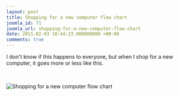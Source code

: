```yaml
---
layout: post
title: Shopping for a new computer flow chart
joomla_id: 71
joomla_url: shopping-for-a-new-computer-flow-chart
date: 2011-02-03 18:44:23.000000000 +00:00
comments: true
---
```

<p>I don't know if this happens to everyone, but when I shop for a new computer, it goes more or less like this.</p>
<p> </p>
<p><img class="caption" src="{{ site.baseurl }}/images/images/stories/shopping_for_a_new_computer.png" border="0" alt="Shopping for a new computer flow chart" title="Shopping for a new computer, flow chart" /></p>
